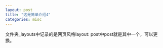 ```yaml
---
layout: post
title: "这是简单介绍4"
categories: misc
---
```


文件夹_layouts中记录的是网页风格layout: post中post就是其中一个，可以更换。


